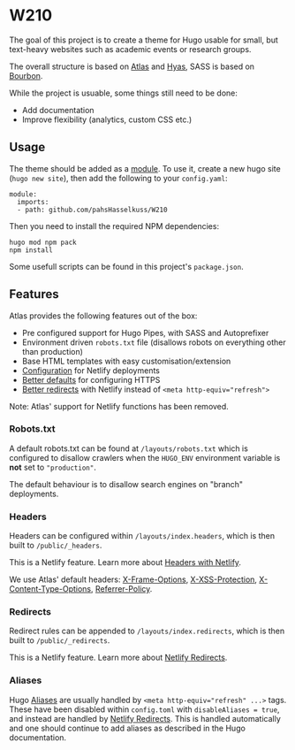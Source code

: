 # W210

The goal of this project is to create a theme for Hugo usable for small, but text-heavy websites such as academic events or research groups.

The overall structure is based on [Atlas](https://github.com/indigotree/atlas) and [Hyas](https://gethyas.com), SASS is based on [Bourbon](https://github.com/thoughtbot/bourbon/).

While the project is usuable, some things still need to be done:
- Add documentation
- Improve flexibility (analytics, custom CSS etc.)

## Usage

The theme should be added as a [module](https://gohugo.io/hugo-modules/). To use it, create a new hugo site (`hugo new site`), then add the following to your `config.yaml`:

```
module:
  imports:
  - path: github.com/pahsHasselkuss/W210
```

Then you need to install the required NPM dependencies:
```
hugo mod npm pack
npm install
```
Some usefull scripts can be found in this project's `package.json`.

## Features

Atlas provides the following features out of the box:

* Pre configured support for Hugo Pipes, with SASS and Autoprefixer
* Environment driven `robots.txt` file (disallows robots on everything other than production)
* Base HTML templates with easy customisation/extension
* [Configuration](/netlify.toml) for Netlify deployments
* [Better defaults](#security-headers) for configuring HTTPS
* [Better redirects](#redirects) with Netlify instead of `<meta http-equiv="refresh">`

Note: Atlas' support for Netlify functions has been removed.

### Robots.txt

A default robots.txt can be found at `/layouts/robots.txt` which is configured to disallow crawlers when the `HUGO_ENV` environment variable is **not** set to `"production"`.

The default behaviour is to disallow search engines on "branch" deployments.

### Headers

Headers can be configured within `/layouts/index.headers`, which is then built to `/public/_headers`.

This is a Netlify feature. Learn more about [Headers with Netlify](https://www.netlify.com/docs/headers-and-basic-auth/).

We use Atlas' default headers: [X-Frame-Options](https://scotthelme.co.uk/hardening-your-http-response-headers/#x-frame-options), [X-XSS-Protection](https://scotthelme.co.uk/hardening-your-http-response-headers/#x-xss-protection), [X-Content-Type-Options](https://scotthelme.co.uk/hardening-your-http-response-headers/#x-content-type-options), [Referrer-Policy](https://scotthelme.co.uk/a-new-security-header-referrer-policy/).

### Redirects

Redirect rules can be appended to `/layouts/index.redirects`, which is then built to `/public/_redirects`.

This is a Netlify feature. Learn more about [Netlify Redirects](https://www.netlify.com/docs/redirects/).

### Aliases

Hugo [Aliases](https://gohugo.io/content-management/urls/#aliases) are usually handled by `<meta http-equiv="refresh" ...>` tags. These have been disabled within `config.toml` with `disableAliases = true`, and instead are handled by [Netlify Redirects](https://www.netlify.com/docs/redirects/). This is handled automatically and one should continue to add aliases as described in the Hugo documentation.
